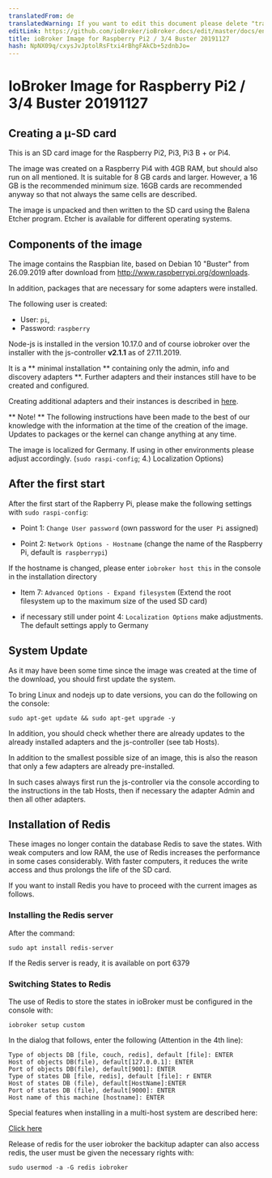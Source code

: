 ```yaml
---
translatedFrom: de
translatedWarning: If you want to edit this document please delete "translatedFrom" field, elsewise this document will be translated automatically again
editLink: https://github.com/ioBroker/ioBroker.docs/edit/master/docs/en/downloads/ioBroker_Image_RPi_2-3-4_20191127_buster.md
title: ioBroker Image for Raspberry Pi2 / 3/4 Buster 20191127
hash: NpNX09q/cxysJvJptolRsFtxi4rBhgFAkCb+5zdnbJo=
---
```

# IoBroker Image for Raspberry Pi2 / 3/4 Buster 20191127
## Creating a μ-SD card
This is an SD card image for the Raspberry Pi2, Pi3, Pi3 B + or Pi4.

The image was created on a Raspberry Pi4 with 4GB RAM, but should also run on all mentioned. It is suitable for 8 GB cards and larger. However, a 16 GB is the recommended minimum size.
16GB cards are recommended anyway so that not always the same cells are described.

The image is unpacked and then written to the SD card using the Balena Etcher program. Etcher is available for different operating systems.

## Components of the image
The image contains the Raspbian lite, based on Debian 10 "Buster" from 26.09.2019 after download from http://www.raspberrypi.org/downloads.

In addition, packages that are necessary for some adapters were installed.

The following user is created:

* User: `pi`,
* Password: `raspberry`

Node-js is installed in the version 10.17.0 and of course iobroker over the installer with the js-controller **v2.1.1** as of 27.11.2019.

It is a ** minimal installation ** containing only the admin, info and discovery adapters **.
Further adapters and their instances still have to be created and configured.

Creating additional adapters and their instances is described in [here](/tutorial/adapter.md).

** Note! ** The following instructions have been made to the best of our knowledge with the information at the time of the creation of the image. Updates to packages or the kernel can change anything at any time.

The image is localized for Germany. If using in other environments please adjust accordingly. (`sudo raspi-config`; 4.) Localization Options)

## After the first start
After the first start of the Rapberry Pi, please make the following settings with `sudo raspi-config`:

* Point 1: `Change User password` (own password for the user` Pi` assigned)

* Point 2: `Network Options - Hostname` (change the name of the Raspberry Pi, default is` raspberrypi`)

If the hostname is changed, please enter `iobroker host this` in the console in the installation directory

* Item 7: `Advanced Options - Expand filesystem` (Extend the root filesystem up to the maximum size of the used SD card)

* if necessary still under point 4: `Localization Options` make adjustments. The default settings apply to Germany

## System Update
As it may have been some time since the image was created at the time of the download, you should first update the system.

To bring Linux and nodejs up to date versions, you can do the following on the console:

```sudo apt-get update && sudo apt-get upgrade -y```

In addition, you should check whether there are already updates to the already installed adapters and the js-controller (see tab Hosts).

In addition to the smallest possible size of an image, this is also the reason that only a few adapters are already pre-installed.

In such cases always first run the js-controller via the console according to the instructions in the tab Hosts, then if necessary the adapter Admin and then all other adapters.

## Installation of Redis
These images no longer contain the database Redis to save the states. With weak computers and low RAM, the use of Redis increases the performance in some cases considerably. With faster computers, it reduces the write access and thus prolongs the life of the SD card.

If you want to install Redis you have to proceed with the current images as follows.

### Installing the Redis server
After the command:

`sudo apt install redis-server`

If the Redis server is ready, it is available on port 6379

### Switching States to Redis
The use of Redis to store the states in ioBroker must be configured in the console with:

`iobroker setup custom`

In the dialog that follows, enter the following (Attention in the 4th line):

```
Type of objects DB [file, couch, redis], default [file]: ENTER
Host of objects DB(file), default[127.0.0.1]: ENTER
Port of objects DB(file), default[9001]: ENTER
Type of states DB [file, redis], default [file]: r ENTER
Host of states DB (file), default[HostName]:ENTER
Port of states DB (file), default[9000]: ENTER
Host name of this machine [hostname]: ENTER
```

Special features when installing in a multi-host system are described here:

[Click here](config/multihost.md)

Release of redis for the user iobroker the backitup adapter can also access redis, the user must be given the necessary rights with:

`sudo usermod -a -G redis iobroker`